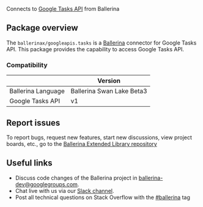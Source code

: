 Connects to [Google Tasks API](https://developers.google.com/tasks/get_started) from Ballerina

## Package overview
The `ballerinax/googleapis.tasks` is a [Ballerina](https://ballerina.io/) connector for Google Tasks API.
This package provides the capability to access Google Tasks API.

### Compatibility
|                                   | Version                         |
|-----------------------------------|---------------------------------|
| Ballerina Language                | Ballerina Swan Lake Beta3       | 
| Google Tasks API                  | v1                              |

## Report issues
To report bugs, request new features, start new discussions, view project boards, etc., go to the [Ballerina Extended Library repository](https://github.com/ballerina-platform/ballerina-extended-library)

## Useful links
- Discuss code changes of the Ballerina project in [ballerina-dev@googlegroups.com](mailto:ballerina-dev@googlegroups.com).
- Chat live with us via our [Slack channel](https://ballerina.io/community/slack/).
- Post all technical questions on Stack Overflow with the [#ballerina](https://stackoverflow.com/questions/tagged/ballerina) tag
